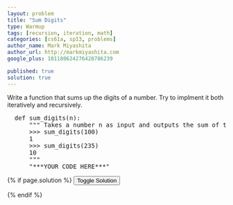```yaml
---
layout: problem
title: "Sum Digits"
type: Warmup
tags: [recursion, iteration, math]
categories: [cs61a, sp13, problems]
author_name: Mark Miyashita
author_url: http://markmiyashita.com
google_plus: 101180624276428786239

published: true
solution: true
---
```

<p>Write a function that sums up the digits of a number. Try to implment it both iteratively and recursively.</p>

<pre class="brush: python;">
  def sum_digits(n):
      """ Takes a number n as input and outputs the sum of the digits of n.
      >>> sum_digits(100)
      1
      >>> sum_digits(235)
      10
      """
      "***YOUR CODE HERE***"
</pre>

{% if page.solution %}
<button onclick="toggleSolution()">Toggle Solution</button>

<div class="solution" style="display:none">
  <pre class="brush: python;">
    def sum_digits(n):
        if n < 10:
            return n
        return n % 10 + sum_digits(n // 10)
  </pre>
  
  When we are given a number, n, that is less than 10, we know that the number has only one digit so we can just return that number. When it is greater than or equal to ten, we want to mod it by 10 to get the ones place, and then remove the ones place and use recursion to find the sum of the rest of the digits. The floordiv operator allows us to remove the ones place from the number by floordiving by 10.
</div>
{% endif %}